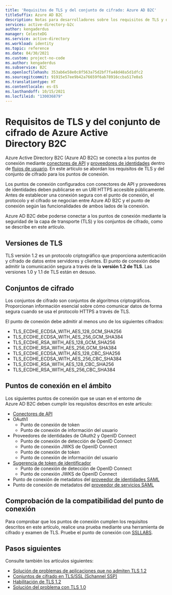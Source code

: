 ```yaml
---
title: 'Requisitos de TLS y del conjunto de cifrado: Azure AD B2C'
titleSuffix: Azure AD B2C
description: Notas para desarrolladores sobre los requisitos de TLS y del conjunto de cifrado HTTPS al interactuar con puntos de conexión de API web.
services: active-directory-b2c
author: kengaderdus
manager: CelesteDG
ms.service: active-directory
ms.workload: identity
ms.topic: reference
ms.date: 04/30/2021
ms.custom: project-no-code
ms.author: kengaderdus
ms.subservice: B2C
ms.openlocfilehash: 353ab6e58e0c8f563a75d2bf7fa48d48a5d1dfc2
ms.sourcegitcommit: 91915e57ee9b42a76659f6ab78916ccba517e0a5
ms.translationtype: HT
ms.contentlocale: es-ES
ms.lasthandoff: 10/15/2021
ms.locfileid: "130036879"
---
```

# <a name="azure-active-directory-b2c-tls-and-cipher-suite-requirements"></a>Requisitos de TLS y del conjunto de cifrado de Azure Active Directory B2C

Azure Active Directory B2C (Azure AD B2C) se conecta a los puntos de conexión mediante [conectores de API](api-connectors-overview.md) y [proveedores de identidades](oauth2-technical-profile.md) dentro de [flujos de usuario](user-flow-overview.md). En este artículo se abordan los requisitos de TLS y del conjunto de cifrado para los puntos de conexión.

Los puntos de conexión configurados con conectores de API y proveedores de identidades deben publicarse en un URI HTTPS accesible públicamente. Antes de establecer una conexión segura con el punto de conexión, el protocolo y el cifrado se negocian entre Azure AD B2C y el punto de conexión según las funcionalidades de ambos lados de la conexión.

Azure AD B2C debe poderse conectar a los puntos de conexión mediante la seguridad de la capa de transporte (TLS) y los conjuntos de cifrado, como se describe en este artículo.

## <a name="tls-versions"></a>Versiones de TLS

TLS versión 1.2 es un protocolo criptográfico que proporciona autenticación y cifrado de datos entre servidores y clientes. El punto de conexión debe admitir la comunicación segura a través de la **versión 1.2 de TLS**. Las versiones 1.0 y 1.1 de TLS están en desuso. 

## <a name="cipher-suites"></a>Conjuntos de cifrado

Los conjuntos de cifrado son conjuntos de algoritmos criptográficos. Proporcionan información esencial sobre cómo comunicar datos de forma segura cuando se usa el protocolo HTTPS a través de TLS.

El punto de conexión debe admitir al menos uno de los siguientes cifrados:

- TLS_ECDHE_ECDSA_WITH_AES_128_GCM_SHA256
- TLS_ECDHE_ECDSA_WITH_AES_256_GCM_SHA384
- TLS_ECDHE_RSA_WITH_AES_128_GCM_SHA256
- TLS_ECDHE_RSA_WITH_AES_256_GCM_SHA384
- TLS_ECDHE_ECDSA_WITH_AES_128_CBC_SHA256
- TLS_ECDHE_ECDSA_WITH_AES_256_CBC_SHA384
- TLS_ECDHE_RSA_WITH_AES_128_CBC_SHA256
- TLS_ECDHE_RSA_WITH_AES_256_CBC_SHA384

## <a name="endpoints-in-scope"></a>Puntos de conexión en el ámbito

Los siguientes puntos de conexión que se usan en el entorno de Azure AD B2C deben cumplir los requisitos descritos en este artículo:

- [Conectores de API](api-connectors-overview.md) 
- OAuth1
    - Punto de conexión de token 
    - Punto de conexión de información del usuario
- Proveedores de identidades de OAuth2 y OpenID Connect
    - Punto de conexión de detección de OpenID Connect
    - Punto de conexión JWKS de OpenID Connect
    - Punto de conexión de token 
    - Punto de conexión de información del usuario
- [Sugerencia de token de identificador](id-token-hint.md)
    - Punto de conexión de detección de OpenID Connect
    - Punto de conexión JWKS de OpenID Connect
- Punto de conexión de metadatos del [proveedor de identidades SAML](saml-service-provider.md)
- Punto de conexión de metadatos del [proveedor de servicios SAML](identity-provider-generic-saml.md)

## <a name="check-your-endpoint-compatibility"></a>Comprobación de la compatibilidad del punto de conexión

Para comprobar que los puntos de conexión cumplen los requisitos descritos en este artículo, realice una prueba mediante una herramienta de cifrado y examen de TLS. Pruebe el punto de conexión con [SSLLABS](https://www.ssllabs.com/ssltest/analyze.html).


## <a name="next-steps"></a>Pasos siguientes

Consulte también los artículos siguientes:

- [Solución de problemas de aplicaciones que no admiten TLS 1.2](../cloud-services/applications-dont-support-tls-1-2.md)
- [Conjuntos de cifrado en TLS/SSL (Schannel SSP)](/windows/win32/secauthn/cipher-suites-in-schannel)
- [Habilitación de TLS 1.2](/mem/configmgr/core/plan-design/security/enable-tls-1-2)
- [Solución del problema con TLS 1.0](/security/engineering/solving-tls1-problem)